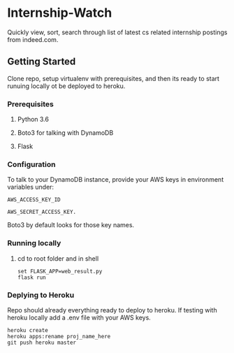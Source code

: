 # Internship-Watch

Quickly view, sort, search through list of latest cs related internship postings from indeed.com.  

## Getting Started 

Clone repo, setup virtualenv with prerequisites, and then its ready to start runuing locally ot be deployed to heroku.

### Prerequisites

1. Python 3.6

2. Boto3 for talking with DynamoDB

3. Flask

### Configuration

To talk to your DynamoDB instance, provide your AWS keys in environment variables under:
 
    AWS_ACCESS_KEY_ID 
    
    AWS_SECRET_ACCESS_KEY. 

Boto3 by default looks for those key names.

### Running locally


1. cd to root folder and in shell

    ```
    set FLASK_APP=web_result.py
    flask run
    ```


### Deplying to Heroku

Repo should already everything ready to deploy to heroku. If testing with heroku locally add a .env file with your AWS keys. 
    
    heroku create
    heroku apps:rename proj_name_here
    git push heroku master
 



